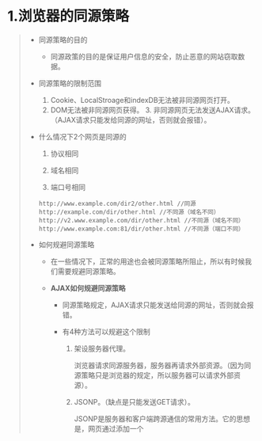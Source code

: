 # 1.浏览器的同源策略

> - 同源策略的目的
>
>   - 同源政策的目的是保证用户信息的安全，防止恶意的网站窃取数据。
>
> - 同源策略的限制范围
>
>   1. Cookie、LocalStroage和indexDB无法被非同源网页打开。
>   2. DOM无法被非同源网页获得。
>      3. 非同源网页无法发送AJAX请求。（AJAX请求只能发给同源的网址，否则就会报错）。
>
> - 什么情况下2个网页是同源的
>
>   1. 协议相同
>
>   2. 域名相同
>
>   3. 端口号相同
>
>   ```{}
>   http://www.example.com/dir2/other.html //同源
>   http://example.com/dir/other.html //不同源（域名不同）
>   http://v2.www.example.com/dir/other.html //不同源（域名不同）
>   http://www.example.com:81/dir/other.html //不同源（端口不同）
>
> - 如何规避同源策略
>
>   - 在一些情况下，正常的用途也会被同源策略所阻止，所以有时候我们需要规避同源策略。
>
>   - **AJAX如何规避同源策略**
>
>     - 同源策略规定，AJAX请求只能发送给同源的网址，否则就会报错。
>
>     - 有4种方法可以规避这个限制
>
>       1. 架设服务器代理。
>
>          浏览器请求同源服务器，服务器再请求外部资源。（因为同源策略只是浏览器的规定，所以服务器可以请求外部资源）。
>
>       2. JSONP。（缺点是只能发送GET请求）。
>
>          JSONP是服务器和客户端跨源通信的常用方法。它的思想是，网页通过添加一个<script>元素，向服务器请求JSON数据，这种做法不受同源策略限制；服务器在收到请求后，会将数据放在一个指定名字的回调函数里传回来。
>
>          ```{javascript}
>          function addScriptTag(src) {
>            var script = document.createElement('script');
>            script.setAttribute("type","text/javascript");
>            script.src = src;
>            document.body.appendChild(script);
>          }
>          
>          window.onload = function () {
>            addScriptTag('http://example.com/ip?callback=foo'); //callback参数用来指定回调函数的名字，同时需要定义一个同名回调函数，等服务器传回数据，foo()函数就会立刻运行
>          }
>          
>          function foo(data) {
>            console.log('Your public IP address is: ' + data.ip);
>          };
>          ```
>
>        3. WebSocket
>        4. CORS（跨域资源分享），CORS允许发送任一类型的请求。
>
> - 

# 2. JSONP的服务器端应该如何设置

> 服务器端在接收到客户端的请求之后，会从URL中解析出回调函数的函数名，如foo，然后会把要返回的JSON数据放入函数的参数部分返回，如return foo(data)，因为我们是使用<script>标签请求的数据，数据返回之后，浏览器会立即把返回的数据当成JavaScript代码执行。